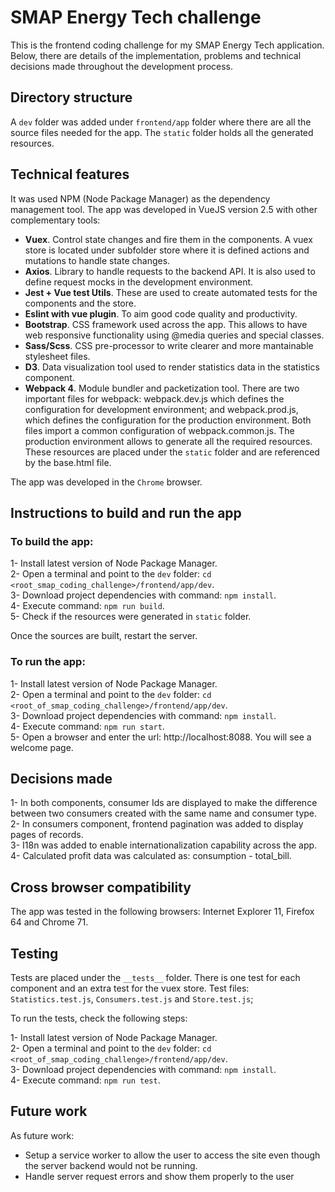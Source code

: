 # SMAP Energy Tech challenge 

This is the frontend coding challenge for my SMAP Energy Tech application. Below, there are details of the implementation, problems and technical decisions made throughout the development process.

## Directory structure

A `dev` folder was added under `frontend/app` folder where there are all the source files needed for the app. The `static` folder holds all the generated resources.

## Technical features

It was used NPM (Node Package Manager) as the dependency management tool. The app was developed in VueJS version 2.5 with other complementary tools:

* **Vuex**. Control state changes and fire them in the components. A vuex store is located under subfolder store where it is defined actions and mutations to handle state changes.
* **Axios**. Library to handle requests to the backend API. It is also used to define request mocks in the development environment.
* **Jest + Vue test Utils**. These are used to create automated tests for the components and the store.
* **Eslint with vue plugin**. To aim good code quality and productivity.
* **Bootstrap**. CSS framework used across the app. This allows to have web responsive functionality using @media queries and special classes.
* **Sass/Scss**. CSS pre-processor to write clearer and more mantainable stylesheet files. 
* **D3**. Data visualization tool used to render statistics data in the statistics component.
* **Webpack 4**. Module bundler and packetization tool. There are two important files for webpack: webpack.dev.js which defines the configuration for development environment; and webpack.prod.js, which defines the configuration for the production environment. Both files import a common configuration of webpack.common.js. The production environment allows to generate all the required resources. These resources are placed under the `static` folder and are referenced by the base.html file.

The app was developed in the `Chrome` browser.

## Instructions to build and run the app

### To build the app:

1- Install latest version of Node Package Manager.  
2- Open a terminal and point to the `dev` folder: `cd <root_smap_coding_challenge>/frontend/app/dev`.    
3- Download project dependencies with command: `npm install`.  
4- Execute command: `npm run build`.  
5- Check if the resources were generated in `static` folder.  

Once the sources are built, restart the server.

### To run the app:

1- Install latest version of Node Package Manager.  
2- Open a terminal and point to the `dev` folder: `cd <root_of_smap_coding_challenge>/frontend/app/dev`.   
3- Download project dependencies with command: `npm install`.  
4- Execute command: `npm run start`.  
5- Open a browser and enter the url: http://localhost:8088. You will see a welcome page.


## Decisions made

1-	In both components, consumer Ids are displayed to make the difference between two consumers created with the same name and consumer type.  
2-	In consumers component, frontend pagination was added to display pages of records.  
3-	I18n was added to enable internationalization capability across the app.  
4-  Calculated profit data was calculated as: consumption - total_bill.   

## Cross browser compatibility

The app was tested in the following browsers: Internet Explorer 11, Firefox 64 and Chrome 71.

## Testing

Tests are placed under the `__tests__` folder. There is one test for each component and an extra test for the vuex store. Test files: `Statistics.test.js`, `Consumers.test.js` and `Store.test.js`;

To run the tests, check the following steps:

1- Install latest version of Node Package Manager.  
2- Open a terminal and point to the `dev` folder: `cd <root_of_smap_coding_challenge>/frontend/app/dev`.  
3- Download project dependencies with command: `npm install`.  
4- Execute command: `npm run test`.  

## Future work

As future work: 

* Setup a service worker to allow the user to access the site even though the server backend would not be running.
* Handle server request errors and show them properly to the user



